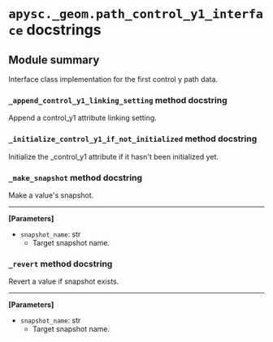 # `apysc._geom.path_control_y1_interface` docstrings

## Module summary

Interface class implementation for the first control y path data.

### `_append_control_y1_linking_setting` method docstring

Append a control_y1 attribute linking setting.

### `_initialize_control_y1_if_not_initialized` method docstring

Initialize the _control_y1 attribute if it hasn't been initialized yet.

### `_make_snapshot` method docstring

Make a value's snapshot.<hr>

**[Parameters]**

- `snapshot_name`: str
  - Target snapshot name.

### `_revert` method docstring

Revert a value if snapshot exists.<hr>

**[Parameters]**

- `snapshot_name`: str
  - Target snapshot name.